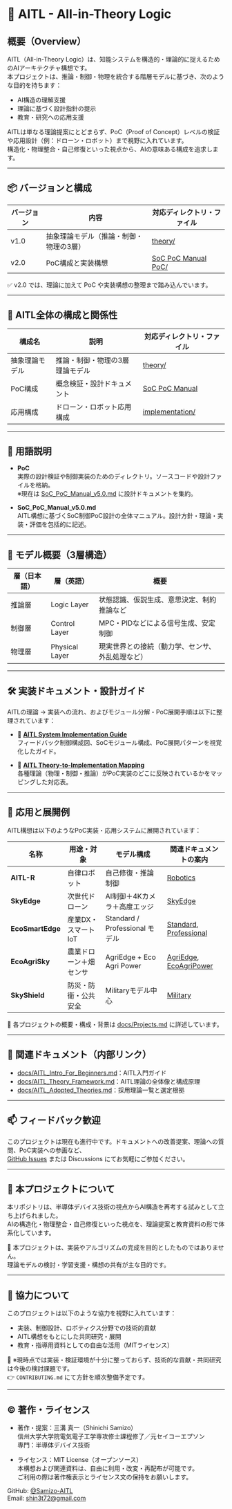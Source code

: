 # 🧠 AITL - All-in-Theory Logic

## 概要（Overview）

AITL（All-in-Theory Logic）は、知能システムを構造的・理論的に捉えるためのAIアーキテクチャ構想です。  
本プロジェクトは、推論・制御・物理を統合する階層モデルに基づき、次のような目的を持ちます：

- AI構造の理解支援  
- 理論に基づく設計指針の提示  
- 教育・研究への応用支援  

AITLは単なる理論提案にとどまらず、PoC（Proof of Concept）レベルの検証や応用設計（例：ドローン・ロボット）まで視野に入れています。  
構造化・物理整合・自己修復といった視点から、AIの意味ある構成を追求します。

---

## 📦 バージョンと構成

| バージョン | 内容                                  | 対応ディレクトリ・ファイル |
|------------|---------------------------------------|------------------------------|
| v1.0       | 抽象理論モデル（推論・制御・物理の3層） | [theory/](https://github.com/Samizo-AITL/theory) |
| v2.0       | PoC構成と実装構想                     | [SoC PoC Manual](https://github.com/Samizo-AITL/aitl-lab/blob/main/docs/SoC_PoC_Manual_v5.0.md)<br>[PoC/](../aitl-lab/PoC/) |

✅ v2.0 では、理論に加えて PoC や実装構想の整理まで踏み込んでいます。

---

## 🧱 AITL全体の構成と関係性

| 構成名        | 説明                             | 対応ディレクトリ・ファイル |
|---------------|----------------------------------|------------------------------|
| 抽象理論モデル | 推論・制御・物理の3層理論モデル    | [theory/](https://github.com/Samizo-AITL/theory) |
| PoC構成       | 概念検証・設計ドキュメント        | [SoC PoC Manual](https://github.com/Samizo-AITL/aitl-lab/blob/main/docs/SoC_PoC_Manual_v5.0.md) |
| 応用構成       | ドローン・ロボット応用構成         | [implementation/](./implementation/) |

---

## 📘 用語説明

- **PoC**  
  実際の設計検証や制御実装のためのディレクトリ。ソースコードや設計ファイルを格納。  
  ※現在は [SoC_PoC_Manual_v5.0.md](https://github.com/Samizo-AITL/aitl-lab/blob/main/docs/SoC_PoC_Manual_v5.0.md) に設計ドキュメントを集約。

- **SoC_PoC_Manual_v5.0.md**  
  AITL構想に基づくSoC制御PoC設計の全体マニュアル。設計方針・理論・実装・評価を包括的に記述。

---

## 🧠 モデル概要（3層構造）

| 層（日本語） | 層（英語）        | 概要                                     |
|--------------|------------------|------------------------------------------|
| 推論層        | Logic Layer      | 状態認識、仮説生成、意思決定、制約推論など |
| 制御層        | Control Layer    | MPC・PIDなどによる信号生成、安定制御     |
| 物理層        | Physical Layer   | 現実世界との接続（動力学、センサ、外乱処理など） |

---

## 🛠️ 実装ドキュメント・設計ガイド

AITLの理論 → 実装への流れ、およびモジュール分解・PoC展開手順は以下に整理されています：

- 🧩 **[AITL System Implementation Guide](./docs/AITL_SystemGuide.md)**  
  フィードバック制御構成図、SoCモジュール構成、PoC展開パターンを視覚化したガイド。

- 🧠 **[AITL Theory-to-Implementation Mapping](./docs/AITL_TheoryMapping.md)**  
  各種理論（物理・制御・推論）がPoC実装のどこに反映されているかをマッピングした対応表。

---

## 🚀 応用と展開例

AITL構想は以下のようなPoC実装・応用システムに展開されています：

| 名称              | 用途・対象               | モデル構成                         | 関連ドキュメントの案内 |
|-------------------|--------------------------|-------------------------------------|--------------------------|
| **AITL-R**        | 自律ロボット             | 自己修復・推論制御                 | [Robotics](./docs/robotics/) |
| **SkyEdge**       | 次世代ドローン           | AI制御＋4Kカメラ＋高度エッジ       | [SkyEdge](./docs/EcoPowerPlatform/SkyEdge/) |
| **EcoSmartEdge**  | 産業DX・スマートIoT      | Standard / Professional モデル     | [Standard](./docs/EcoPowerPlatform/Standard/), [Professional](./docs/EcoPowerPlatform/Professional/) |
| **EcoAgriSky**    | 農業ドローン＋畑センサ   | AgriEdge + Eco Agri Power           | [AgriEdge](./docs/EcoPowerPlatform/AgriEdge/), [EcoAgriPower](./docs/EcoPowerPlatform/EcoAgriPower/) |
| **SkyShield**     | 防災・防衛・公共安全     | Militaryモデル中心                 | [Military](./docs/EcoPowerPlatform/Military/) |


📄 各プロジェクトの概要・構成・背景は [docs/Projects.md](./docs/Projects.md) に詳述しています。

---

## 🔗 関連ドキュメント（内部リンク）

- [docs/AITL_Intro_For_Beginners.md](./docs/AITL_Intro_For_Beginners.md)：AITL入門ガイド  
- [docs/AITL_Theory_Framework.md](./docs/AITL_Theory_Framework.md)：AITL理論の全体像と構成原理  
- [docs/AITL_Adopted_Theories.md](./docs/AITL_Adopted_Theories.md)：採用理論一覧と選定根拠  

---

## 📫 フィードバック歓迎

このプロジェクトは現在も進行中です。ドキュメントへの改善提案、理論への質問、PoC実装への参画など、  
[GitHub Issues](https://github.com/Samizo-AITL/aitl-lab/issues) または Discussions にてお気軽にご参加ください。

---

## 🧾 本プロジェクトについて

本リポジトリは、半導体デバイス技術の視点からAI構造を再考する試みとして立ち上げられました。  
AIの構造化・物理整合・自己修復といった視点を、理論提案と教育資料の形で体系化しています。

🔎 本プロジェクトは、実装やアルゴリズムの完成を目的としたものではありません。  
理論モデルの検討・学習支援・構想の共有が主な目的です。

---

## 🤝 協力について

このプロジェクトは以下のような協力を視野に入れています：

- 実装、制御設計、ロボティクス分野での技術的貢献  
- AITL構想をもとにした共同研究・展開  
- 教育・指導用資料としての自由な活用（MITライセンス）

🔧 ※現時点では実装・検証環境が十分に整っておらず、技術的な貢献・共同研究は今後の検討課題です。  
👉 `CONTRIBUTING.md` にて方針を順次整備予定です。

---

## ©️ 著作・ライセンス

- 著作・提案：三溝 真一（Shinichi Samizo）  
  信州大学大学院電気電子工学専攻修士課程修了／元セイコーエプソン  
  専門：半導体デバイス技術

- ライセンス：MIT License（オープンソース）  
  本構想および関連資料は、自由に利用・改変・再配布が可能です。  
  ご利用の際は著作権表示とライセンス文の保持をお願いします。

GitHub: [@Samizo-AITL](https://github.com/Samizo-AITL)  
Email: shin3t72@gmail.com
